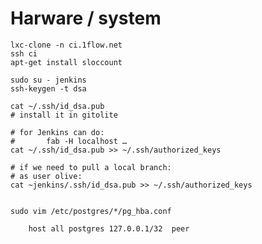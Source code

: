 
# Harware / system

    lxc-clone -n ci.1flow.net
    ssh ci
    apt-get install sloccount

    sudo su - jenkins
    ssh-keygen -t dsa

    cat ~/.ssh/id_dsa.pub
    # install it in gitolite

    # for Jenkins can do:
    #       fab -H localhost …
    cat ~/.ssh/id_dsa.pub >> ~/.ssh/authorized_keys

    # if we need to pull a local branch:
    # as user olive:
    cat ~jenkins/.ssh/id_dsa.pub >> ~/.ssh/authorized_keys


    sudo vim /etc/postgres/*/pg_hba.conf

        host all postgres 127.0.0.1/32  peer

